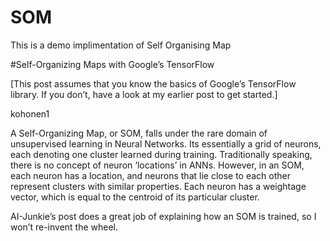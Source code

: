 # SOM
This is a demo implimentation of Self Organising Map


#Self-Organizing Maps with Google’s TensorFlow

[This post assumes that you know the basics of Google’s TensorFlow library. If you don’t, have a look at my earlier post to get started.]

kohonen1

A Self-Organizing Map, or SOM, falls under the rare domain of unsupervised learning in Neural Networks. Its essentially a grid of neurons, each denoting one cluster learned during training. Traditionally speaking, there is no concept of neuron ‘locations’ in ANNs. However, in an SOM, each neuron has a location, and neurons that lie close to each other represent clusters with similar properties. Each neuron has a weightage vector, which is equal to the centroid of its particular cluster.

AI-Junkie’s post does a great job of explaining how an SOM is trained, so I won’t re-invent the wheel.
